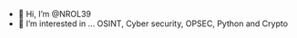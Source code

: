 - 👋 Hi, I’m @NROL39
- 👀 I’m interested in ... OSINT, Cyber security, OPSEC, Python and Crypto

<!---
NROL39/NROL39 is a ✨ special ✨ repository because its `README.md` (this file) appears on your GitHub profile.
You can click the Preview link to take a look at your changes.
--->
